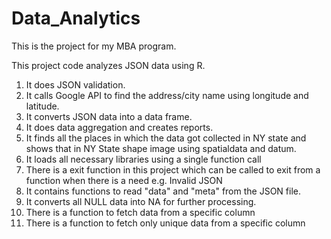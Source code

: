 # Data_Analytics

This is the project for my MBA program.

This project code analyzes JSON data using R.

1. It does JSON validation.
2. It calls Google API to find the address/city name using longitude and latitude.
3. It converts JSON data into a data frame.
4. It does data aggregation and creates reports.
5. It finds all the places in which the data got collected in NY state and shows that in NY State shape image using spatialdata and datum.
6. It loads all necessary libraries using a single function call
7. There is a exit function in this project which can be called to exit from a function when there is a need e.g. Invalid JSON
8. It contains functions to read "data" and "meta" from the JSON file.
9. It converts all NULL data into NA for further processing.
10. There is a function to fetch data from a specific column
11. There is a function to fetch only unique data from a specific column



